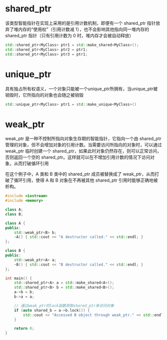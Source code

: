 # shared_ptr
该类型智能指针在实现上采用的是引用计数机制，即便有一个 shared_ptr 指针放弃了堆内存的“使用权”（引用计数减 1），也不会影响其他指向同一堆内存的 shared_ptr 指针（只有引用计数为 0 时，堆内存才会被自动释放）

```c++
std::shared_ptr<MyClass> ptr1 = std::make_shared<MyClass>();
std::shared_ptr<MyClass> ptr2 = ptr1;
std::shared_ptr<MyClass> ptr3 = ptr1;
```
# unique_ptr
具有独占所有权语义，一个对象只能被一个unique_ptr所拥有，当unique_ptr被销毁时，它所指向的对象也会随之被销毁
```c++
std::unique_ptr<MyClass> ptr1 = std::make_unique<MyClass>()
```

# weak_ptr
weak_ptr 是一种不控制所指向对象生存期的智能指针，它指向一个由 shared_ptr 管理的对象，但不会增加对象的引用计数。当需要访问所指向的对象时，可以通过 weak_ptr 临时创建一个 shared_ptr，如果此时对象仍然存在，则可以正常访问，否则返回一个空的 shared_ptr。这样就可以在不增加引用计数的情况下访问对象，从而打破循环引用

在这个例子中，A 类和 B 类中的 shared_ptr 成员被替换成了 weak_ptr，从而打破了循环引用，使得 A 和 B 对象在不再被其他 shared_ptr 引用时能够正确地被析构。
```c++
#include <iostream>
#include <memory>

class A;
class B;

class A {
public:
    std::weak_ptr<B> b;
    ~A() { std::cout << "A destructor called." << std::endl; }
};

class B {
public:
    std::weak_ptr<A> a;
    ~B() { std::cout << "B destructor called." << std::endl; }
};

int main() {
    std::shared_ptr<A> a = std::make_shared<A>();
    std::shared_ptr<B> b = std::make_shared<B>();
    a->b = b;
    b->a = a;

    // 通过weak_ptr的lock函数获取shared_ptr来访问对象
    if (auto shared_b = a->b.lock()) {
        std::cout << "Accessed B object through weak_ptr." << std::endl;
    }

    return 0;
}
```